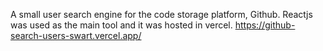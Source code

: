 A small user search engine for the code storage platform, Github. Reactjs was used as the main tool and it was hosted in vercel. https://github-search-users-swart.vercel.app/
